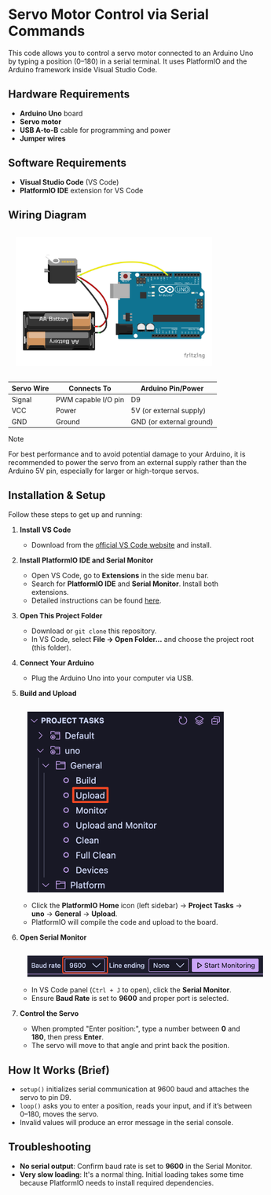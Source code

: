 # Servo Motor Control via Serial Commands

This code allows you to control a servo motor connected to an Arduino Uno by typing a position (0–180) in a serial terminal.
It uses PlatformIO and the Arduino framework inside Visual Studio Code.

## Hardware Requirements

- **Arduino Uno** board
- **Servo motor**
- **USB A-to-B** cable​ for programming and power
- **Jumper wires**

## Software Requirements

- **Visual Studio Code** (VS Code)
- **PlatformIO IDE** extension for VS Code

## Wiring Diagram

   <img src="assets/servo-with-arduino-uno.png" alt="Servo wiring diagram" width="400" style="margin: 15px; border: 15px solid white; box-sizing: border-box;" />

| Servo Wire | Connects To         | Arduino Pin/Power        |
| ---------- | ------------------- | ------------------------ |
| Signal     | PWM capable I/O pin | D9                       |
| VCC        | Power               | 5V (or external supply)  |
| GND        | Ground              | GND (or external ground) |

> [!NOTE]
> For best performance and to avoid potential damage to your Arduino, it is recommended to power the servo from an external supply rather than the Arduino 5V pin,
> especially for larger or high-torque servos.

## Installation & Setup

Follow these steps to get up and running:

1. **Install VS Code**

   - Download from the [official VS Code website](https://code.visualstudio.com/) and install.

2. **Install PlatformIO IDE and Serial Monitor**

   - Open VS Code, go to **Extensions** in the side menu bar.
   - Search for **PlatformIO IDE** and **Serial Monitor**. Install both extensions.
   - Detailed instructions can be found [here](https://platformio.org/install/ide?install=vscode).

3. **Open This Project Folder**

   - Download or `git clone` this repository.
   - In VS Code, select **File → Open Folder...** and choose the project root (this folder).

4. **Connect Your Arduino**

   - Plug the Arduino Uno into your computer via USB.

5. **Build and Upload**

   <img src="assets/platformio-upload.png" alt="Platformio Upload" width="400" style="margin: 15px" />

   - Click the **PlatformIO Home** icon (left sidebar) → **Project Tasks** → **uno** → **General** → **Upload**.
   - PlatformIO will compile the code and upload to the board.

6. **Open Serial Monitor**

   <img src="assets/serial-monitor-baud-rate.png" alt="Serial Monitor Baud rate" width="500" style="margin: 15px" />

   - In VS Code panel (`Ctrl + J` to open), click the **Serial Monitor**.
   - Ensure **Baud Rate** is set to **9600** and proper port is selected.

7. **Control the Servo**
   - When prompted "Enter position:", type a number between **0** and **180**, then press **Enter**.
   - The servo will move to that angle and print back the position.

## How It Works (Brief)

- `setup()` initializes serial communication at 9600 baud and attaches the servo to pin D9.
- `loop()` asks you to enter a position, reads your input, and if it’s between 0–180, moves the servo.
- Invalid values will produce an error message in the serial console.

## Troubleshooting

- **No serial output**: Confirm baud rate is set to **9600** in the Serial Monitor.
- **Very slow loading**: It's a normal thing. Initial loading takes some time because PlatformIO needs to install required dependencies.
